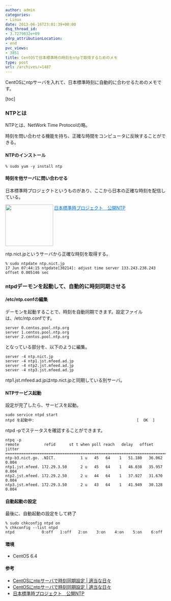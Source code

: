 ```yaml
---
author: admin
categories:
- Linux
date: 2013-06-16T23:01:39+00:00
dsq_thread_id:
- 3.7279032e+09
pdrp_attributionLocation:
- end
pvc_views:
- 3851
title: CentOSで日本標準時の時刻をntpで取得するためのメモ
type: post
url: /archives/=1487
---
```


CentOSにntpサーバを入れて、日本標準時刻に自動的に合わせるためのメモです。

[toc]

### NTPとは

NTPとは、NetWork Time Protocolの略。

時刻を問い合わせる機能を持ち、正確な時間をコンピュータに反映することができる。

#### NTPのインストール

    % sudo yum -y install ntp
    

#### 時刻を他サーバに問い合わせる

日本標準時プロジェクトというものがあり、ここから日本の正確な時刻を配信している。

<a href="https://www2.nict.go.jp/aeri/sts/tsp/PubNtp/index.html" target="_blank"><img class="alignleft" align="left" border="0" src="https://capture.heartrails.com/150x130/shadow?https://www2.nict.go.jp/aeri/sts/tsp/PubNtp/index.html" alt="" width="150" height="130" /></a> <a style="color:#0070C5;" href="https://www2.nict.go.jp/aeri/sts/tsp/PubNtp/index.html" target="_blank">日本標準時プロジェクト　公開NTP</a>  <img border="0" src="https://b.hatena.ne.jp/entry/image/https://www2.nict.go.jp/aeri/sts/tsp/PubNtp/index.html" alt="" style="" /><br style="clear:both;" />

ntp.nict.jpというサーバから正確な時刻を取得する。

    % sudo ntpdate ntp.nict.jp
    17 Jun 07:44:15 ntpdate[30214]: adjust time server 133.243.238.243 offset 0.005146 sec
    

### ntpdデーモンを起動して、自動的に時刻同期させる

#### /etc/ntp.confの編集

デーモンを起動することで、時刻を自動同期できます。設定ファイルは、/etc/ntp.confです。

    server 0.centos.pool.ntp.org
    server 1.centos.pool.ntp.org
    server 2.centos.pool.ntp.org
    

となっている部分を、以下のように編集。

    server -4 ntp.nict.jp
    server -4 ntp1.jst.mfeed.ad.jp
    server -4 ntp2.jst.mfeed.ad.jp
    server -4 ntp3.jst.mfeed.ad.jp
    

ntp1.jst.mfeed.ad.jpはntp.nict.jpと同期している別サーバ。

#### NTPサービス起動

設定が完了したら、サービスを起動。

    sudo service ntpd start
    ntpd を起動中:                                             [  OK  ]
    

ntpd -pでステータスを確認することができます。

    ntpq -p
    remote           refid      st t when poll reach   delay   offset  jitter
    =============================================================================
    ntp-b3.nict.go. .NICT.           1 u   45   64    1   51.180   36.062   0.004
    ntp1.jst.mfeed. 172.29.3.50      2 u   45   64    1   46.038   35.957   0.004
    ntp2.jst.mfeed. 172.29.2.50      2 u   44   64    1   37.927   31.670   0.004
    ntp3.jst.mfeed. 172.29.3.50      2 u   43   64    1   41.949   30.128   0.004
    

#### 自動起動の設定

最後に、自動起動の設定をして終了

    % sudo chkconfig ntpd on
    % chkconfig --list ntpd
    ntpd            0:off   1:off   2:on    3:on    4:on    5:on    6:off
    

#### 環境

  * CentOS 6.4

#### 参考

  * <a href="https://sj6.org/ntp_install_for_centos/" target="_blank">CentOSにntpサーバで時刻同期設定 | 適当な日々</a>
  * <a href="https://sj6.org/ntp_install_for_centos/" target="_blank">CentOSにntpサーバで時刻同期設定 | 適当な日々</a>
  * <a href="https://www2.nict.go.jp/aeri/sts/tsp/PubNtp/index.html" target="_blank">日本標準時プロジェクト　公開NTP</a>